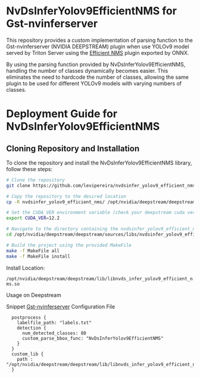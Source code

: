 # NvDsInferYolov9EfficientNMS for Gst-nvinferserver

This repository provides a custom implementation of parsing function to the Gst-nvinferserver (NVIDIA DEEPSTREAM) plugin when use YOLOv9 model served by Triton Server using the [Efficient NMS](https://github.com/NVIDIA/TensorRT/tree/master/plugin/efficientNMSPlugin) plugin exported by ONNX.


By using the parsing function provided by NvDsInferYolov9EfficientNMS, handling the number of classes dynamically becomes easier. This eliminates the need to hardcode the number of classes, allowing the same plugin to be used for different YOLOv9 models with varying numbers of classes.


# Deployment Guide for NvDsInferYolov9EfficientNMS

## Cloning Repository and Installation

To clone the repository and install the NvDsInferYolov9EfficientNMS library, follow these steps:


```bash
# Clone the repository
git clone https://github.com/levipereira/nvdsinfer_yolov9_efficient_nms.git

# Copy the repository to the desired location
cp -R nvdsinfer_yolov9_efficient_nms/ /opt/nvidia/deepstream/deepstream/sources/libs/

# Set the CUDA_VER environment variable (check your deepstream cuda version.  The DS 6.4 use cuda 12.2)
export CUDA_VER=12.2

# Navigate to the directory containing the nvdsinfer_yolov9_efficient_nms library
cd /opt/nvidia/deepstream/deepstream/sources/libs/nvdsinfer_yolov9_efficient_nms

# Build the project using the provided MakeFile
make -f MakeFile all
make -f MakeFile install

```
Install Location:

`/opt/nvidia/deepstream/deepstream/lib/libnvds_infer_yolov9_efficient_nms.so`

Usage on Deepstream

Snippet [Gst-nvinferserver](https://docs.nvidia.com/metropolis/deepstream/dev-guide/text/DS_plugin_gst-nvinferserver.html)  Configuration File
```
  postprocess {
    labelfile_path: "labels.txt"
    detection {
      num_detected_classes: 80
      custom_parse_bbox_func: "NvDsInferYolov9EfficientNMS"
    }
  }
  custom_lib {
    path : "/opt/nvidia/deepstream/deepstream/lib/libnvds_infer_yolov9_efficient_nms.so"
  }
```

